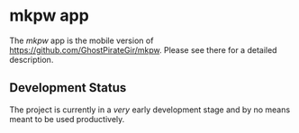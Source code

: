 # mkpw app
The _mkpw_ app is the mobile version of https://github.com/GhostPirateGir/mkpw.
Please see there for a detailed description.

## Development Status
The project is currently in a _very_ early development stage and by no means
meant to be used productively.
